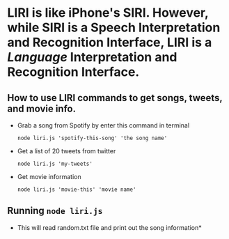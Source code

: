 # LIRI is like iPhone's SIRI. However, while SIRI is a Speech Interpretation and Recognition Interface, LIRI is a _Language_ Interpretation and Recognition Interface.

## How to use LIRI commands to get songs, tweets, and movie info.
* Grab a song from Spotify by enter this command in terminal
  ```
  node liri.js 'spotify-this-song' 'the song name'
  ```
* Get a list of 20 tweets from twitter
  ```
  node liri.js 'my-tweets'
  ```
* Get movie information
  ```
  node liri.js 'movie-this' 'movie name'
  ```

## Running ```node liri.js ```
* This will read random.txt file and print out the song information*


